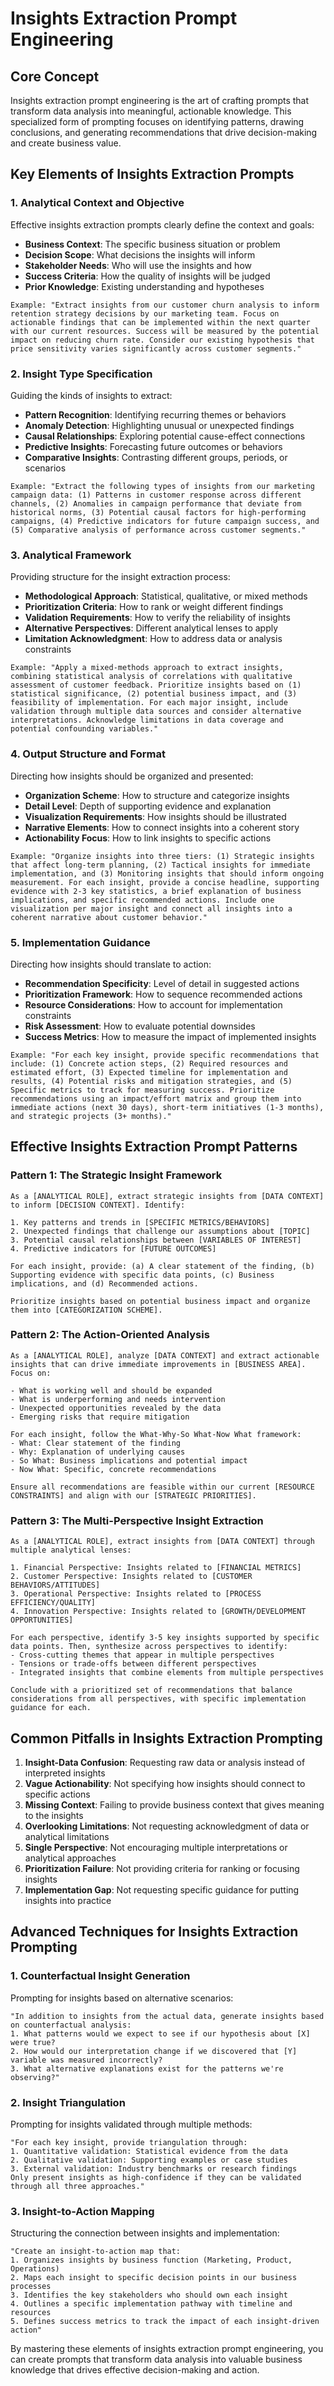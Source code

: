 # Insights Extraction Prompt Engineering

## Core Concept

Insights extraction prompt engineering is the art of crafting prompts that transform data analysis into meaningful, actionable knowledge. This specialized form of prompting focuses on identifying patterns, drawing conclusions, and generating recommendations that drive decision-making and create business value.

## Key Elements of Insights Extraction Prompts

### 1. Analytical Context and Objective

Effective insights extraction prompts clearly define the context and goals:

- **Business Context**: The specific business situation or problem
- **Decision Scope**: What decisions the insights will inform
- **Stakeholder Needs**: Who will use the insights and how
- **Success Criteria**: How the quality of insights will be judged
- **Prior Knowledge**: Existing understanding and hypotheses

```
Example: "Extract insights from our customer churn analysis to inform retention strategy decisions by our marketing team. Focus on actionable findings that can be implemented within the next quarter with our current resources. Success will be measured by the potential impact on reducing churn rate. Consider our existing hypothesis that price sensitivity varies significantly across customer segments."
```

### 2. Insight Type Specification

Guiding the kinds of insights to extract:

- **Pattern Recognition**: Identifying recurring themes or behaviors
- **Anomaly Detection**: Highlighting unusual or unexpected findings
- **Causal Relationships**: Exploring potential cause-effect connections
- **Predictive Insights**: Forecasting future outcomes or behaviors
- **Comparative Insights**: Contrasting different groups, periods, or scenarios

```
Example: "Extract the following types of insights from our marketing campaign data: (1) Patterns in customer response across different channels, (2) Anomalies in campaign performance that deviate from historical norms, (3) Potential causal factors for high-performing campaigns, (4) Predictive indicators for future campaign success, and (5) Comparative analysis of performance across customer segments."
```

### 3. Analytical Framework

Providing structure for the insight extraction process:

- **Methodological Approach**: Statistical, qualitative, or mixed methods
- **Prioritization Criteria**: How to rank or weight different findings
- **Validation Requirements**: How to verify the reliability of insights
- **Alternative Perspectives**: Different analytical lenses to apply
- **Limitation Acknowledgment**: How to address data or analysis constraints

```
Example: "Apply a mixed-methods approach to extract insights, combining statistical analysis of correlations with qualitative assessment of customer feedback. Prioritize insights based on (1) statistical significance, (2) potential business impact, and (3) feasibility of implementation. For each major insight, include validation through multiple data sources and consider alternative interpretations. Acknowledge limitations in data coverage and potential confounding variables."
```

### 4. Output Structure and Format

Directing how insights should be organized and presented:

- **Organization Scheme**: How to structure and categorize insights
- **Detail Level**: Depth of supporting evidence and explanation
- **Visualization Requirements**: How insights should be illustrated
- **Narrative Elements**: How to connect insights into a coherent story
- **Actionability Focus**: How to link insights to specific actions

```
Example: "Organize insights into three tiers: (1) Strategic insights that affect long-term planning, (2) Tactical insights for immediate implementation, and (3) Monitoring insights that should inform ongoing measurement. For each insight, provide a concise headline, supporting evidence with 2-3 key statistics, a brief explanation of business implications, and specific recommended actions. Include one visualization per major insight and connect all insights into a coherent narrative about customer behavior."
```

### 5. Implementation Guidance

Directing how insights should translate to action:

- **Recommendation Specificity**: Level of detail in suggested actions
- **Prioritization Framework**: How to sequence recommended actions
- **Resource Considerations**: How to account for implementation constraints
- **Risk Assessment**: How to evaluate potential downsides
- **Success Metrics**: How to measure the impact of implemented insights

```
Example: "For each key insight, provide specific recommendations that include: (1) Concrete action steps, (2) Required resources and estimated effort, (3) Expected timeline for implementation and results, (4) Potential risks and mitigation strategies, and (5) Specific metrics to track for measuring success. Prioritize recommendations using an impact/effort matrix and group them into immediate actions (next 30 days), short-term initiatives (1-3 months), and strategic projects (3+ months)."
```

## Effective Insights Extraction Prompt Patterns

### Pattern 1: The Strategic Insight Framework

```
As a [ANALYTICAL ROLE], extract strategic insights from [DATA CONTEXT] to inform [DECISION CONTEXT]. Identify:

1. Key patterns and trends in [SPECIFIC METRICS/BEHAVIORS]
2. Unexpected findings that challenge our assumptions about [TOPIC]
3. Potential causal relationships between [VARIABLES OF INTEREST]
4. Predictive indicators for [FUTURE OUTCOMES]

For each insight, provide: (a) A clear statement of the finding, (b) Supporting evidence with specific data points, (c) Business implications, and (d) Recommended actions.

Prioritize insights based on potential business impact and organize them into [CATEGORIZATION SCHEME].
```

### Pattern 2: The Action-Oriented Analysis

```
As a [ANALYTICAL ROLE], analyze [DATA CONTEXT] and extract actionable insights that can drive immediate improvements in [BUSINESS AREA]. Focus on:

- What is working well and should be expanded
- What is underperforming and needs intervention
- Unexpected opportunities revealed by the data
- Emerging risks that require mitigation

For each insight, follow the What-Why-So What-Now What framework:
- What: Clear statement of the finding
- Why: Explanation of underlying causes
- So What: Business implications and potential impact
- Now What: Specific, concrete recommendations

Ensure all recommendations are feasible within our current [RESOURCE CONSTRAINTS] and align with our [STRATEGIC PRIORITIES].
```

### Pattern 3: The Multi-Perspective Insight Extraction

```
As a [ANALYTICAL ROLE], extract insights from [DATA CONTEXT] through multiple analytical lenses:

1. Financial Perspective: Insights related to [FINANCIAL METRICS]
2. Customer Perspective: Insights related to [CUSTOMER BEHAVIORS/ATTITUDES]
3. Operational Perspective: Insights related to [PROCESS EFFICIENCY/QUALITY]
4. Innovation Perspective: Insights related to [GROWTH/DEVELOPMENT OPPORTUNITIES]

For each perspective, identify 3-5 key insights supported by specific data points. Then, synthesize across perspectives to identify:
- Cross-cutting themes that appear in multiple perspectives
- Tensions or trade-offs between different perspectives
- Integrated insights that combine elements from multiple perspectives

Conclude with a prioritized set of recommendations that balance considerations from all perspectives, with specific implementation guidance for each.
```

## Common Pitfalls in Insights Extraction Prompting

1. **Insight-Data Confusion**: Requesting raw data or analysis instead of interpreted insights
2. **Vague Actionability**: Not specifying how insights should connect to specific actions
3. **Missing Context**: Failing to provide business context that gives meaning to the insights
4. **Overlooking Limitations**: Not requesting acknowledgment of data or analytical limitations
5. **Single Perspective**: Not encouraging multiple interpretations or analytical approaches
6. **Prioritization Failure**: Not providing criteria for ranking or focusing insights
7. **Implementation Gap**: Not requesting specific guidance for putting insights into practice

## Advanced Techniques for Insights Extraction Prompting

### 1. Counterfactual Insight Generation

Prompting for insights based on alternative scenarios:

```
"In addition to insights from the actual data, generate insights based on counterfactual analysis:
1. What patterns would we expect to see if our hypothesis about [X] were true?
2. How would our interpretation change if we discovered that [Y] variable was measured incorrectly?
3. What alternative explanations exist for the patterns we're observing?"
```

### 2. Insight Triangulation

Prompting for insights validated through multiple methods:

```
"For each key insight, provide triangulation through:
1. Quantitative validation: Statistical evidence from the data
2. Qualitative validation: Supporting examples or case studies
3. External validation: Industry benchmarks or research findings
Only present insights as high-confidence if they can be validated through all three approaches."
```

### 3. Insight-to-Action Mapping

Structuring the connection between insights and implementation:

```
"Create an insight-to-action map that:
1. Organizes insights by business function (Marketing, Product, Operations)
2. Maps each insight to specific decision points in our business processes
3. Identifies the key stakeholders who should own each insight
4. Outlines a specific implementation pathway with timeline and resources
5. Defines success metrics to track the impact of each insight-driven action"
```

By mastering these elements of insights extraction prompt engineering, you can create prompts that transform data analysis into valuable business knowledge that drives effective decision-making and action.
